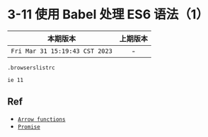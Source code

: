 # 3-11 使用 Babel 处理 ES6 语法（1）

|本期版本|上期版本
|:---:|:---:
`Fri Mar 31 15:19:43 CST 2023` | -

`.browserslistrc`

```
ie 11
```

## Ref

* [`Arrow functions`](https://caniuse.com/?search=Arrow%20functions)
* [`Promise`](https://caniuse.com/?search=Promise)